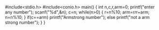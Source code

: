 #include<stdio.h>
#include<conio.h>
main()
{
int n,c,r,arm=0;
printf("enter any number");
scanf("%d",&n);
c=n;
while(n>0)
{
r=n%10;
arm=r*r*r+arm;
n=n%10;
}
if(c==arm)
printf("Armstrong number");
else
 printf("not  a arm strong number");
 }
  }
